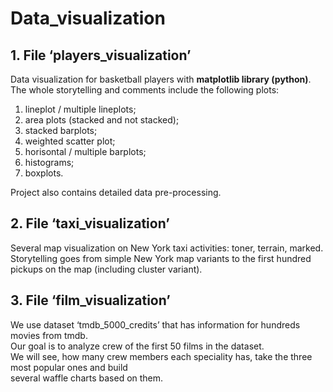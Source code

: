 # Data_visualization

## 1. File ‘players_visualization’

Data visualization for basketball players with **matplotlib library (python)**.
The whole storytelling and comments include the following plots:
1) lineplot / multiple lineplots;
2) area plots (stacked and not stacked);
3) stacked barplots;
4) weighted scatter plot;
5) horisontal / multiple barplots;
6) histograms;
7) boxplots.

Project also contains detailed data pre-processing.

## 2. File ‘taxi_visualization’

Several map visualization on New York taxi activities: toner, terrain, marked.<br>Storytelling goes from simple New York map variants to the first hundred pickups on the map (including cluster variant).

## 3. File ‘film_visualization’

We use dataset ‘tmdb_5000_credits’ that has information for hundreds movies from tmdb.<br>
Our goal is to analyze crew of the first 50 films in the dataset.<br>
We will see, how many crew members each speciality has, take the three most popular ones and build<br>
several waffle charts based on them.
